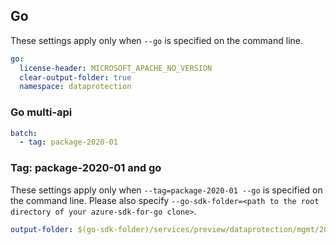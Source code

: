## Go

These settings apply only when `--go` is specified on the command line.

``` yaml $(go)
go:
  license-header: MICROSOFT_APACHE_NO_VERSION
  clear-output-folder: true
  namespace: dataprotection
```

### Go multi-api

``` yaml $(go) && $(multiapi)
batch:
  - tag: package-2020-01
```

### Tag: package-2020-01 and go

These settings apply only when `--tag=package-2020-01 --go` is specified on the command line.
Please also specify `--go-sdk-folder=<path to the root directory of your azure-sdk-for-go clone>`.

``` yaml $(tag)=='package-2020-01' && $(go)
output-folder: $(go-sdk-folder)/services/preview/dataprotection/mgmt/2020-01-01-alpha/$(namespace)
```
